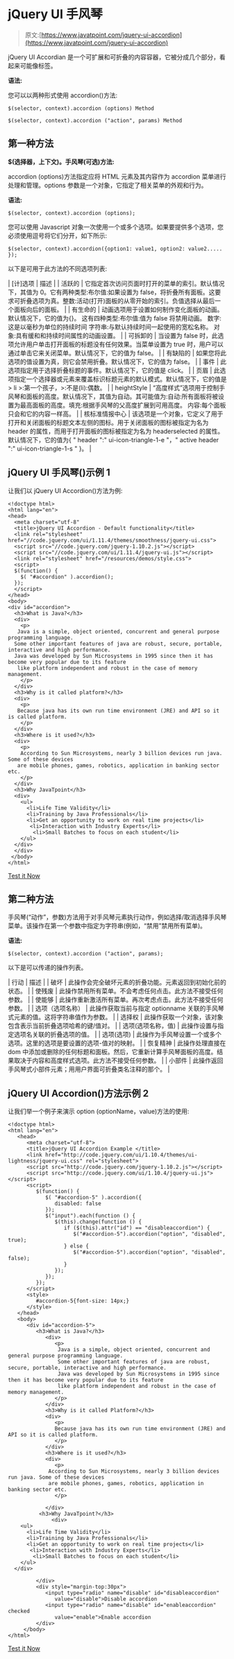 # jQuery UI 手风琴

> 原文:[https://www.javatpoint.com/jquery-ui-accordion](https://www.javatpoint.com/jquery-ui-accordion)

jQuery UI Accordian 是一个可扩展和可折叠的内容容器，它被分成几个部分，看起来可能像标签。

**语法:**

您可以以两种形式使用 accordion()方法:

```
$(selector, context).accordion (options) Method

```

```
$(selector, context).accordion ("action", params) Method

```

## 第一种方法

**$(选择器，上下文)。手风琴(可选)方法:**

accordion (options)方法指定应将 HTML 元素及其内容作为 accordion 菜单进行处理和管理。options 参数是一个对象，它指定了相关菜单的外观和行为。

**语法:**

```
$(selector, context).accordion (options);

```

您可以使用 Javascript 对象一次使用一个或多个选项。如果要提供多个选项，您必须使用逗号将它们分开，如下所示:

```
$(selector, context).accordion({option1: value1, option2: value2..... });

```

以下是可用于此方法的不同选项列表:

| [计]选项 | 描述 |
| 活跃的 | 它指定首次访问页面时打开的菜单的索引。默认情况下，其值为 0。它有两种类型:布尔值:如果设置为 false，将折叠所有面板。这要求可折叠选项为真。整数:活动(打开)面板的从零开始的索引。负值选择从最后一个面板向后的面板。
 |
| 有生命的 | 动画选项用于设置如何制作变化面板的动画。默认情况下，它的值为{}。
这有四种类型:布尔值:值为 false 将禁用动画。
数字:这是以毫秒为单位的持续时间
字符串:与默认持续时间一起使用的宽松名称。
对象:具有缓和和持续时间属性的动画设置。
 |
| 可拆卸的 | 当设置为 false 时，此选项允许用户单击打开面板的标题没有任何效果。当菜单设置为 true 时，用户可以通过单击它来关闭菜单。默认情况下，它的值为 false。 |
| 有缺陷的 | 如果您将此选项的值设置为真，则它会禁用折叠。默认情况下，它的值为 false。 |
| 事件 | 此选项指定用于选择折叠标题的事件。默认情况下，它的值是 click。 |
| 页眉 | 此选项指定一个选择器或元素来覆盖标识标题元素的默认模式。默认情况下，它的值是> li >:第一个孩子，>:不是(li):偶数。 |
| heightStyle | “高度样式”选项用于控制手风琴和面板的高度。默认情况下，其值为自动。其可能值为:自动:所有面板将被设置为最高面板的高度。填充:根据手风琴的父高度扩展到可用高度。
内容:每个面板只会和它的内容一样高。
 |
| 核标准情报中心 | 该选项是一个对象，它定义了用于打开和关闭面板的标题文本左侧的图标。用于关闭面板的图标被指定为名为 header 的属性，而用于打开面板的图标被指定为名为 headerselected 的属性。默认情况下，它的值为{ " header ":" ui-icon-triangle-1-e "，" active header ":" ui-icon-triangle-1-s " }。 |

## jQuery UI 手风琴()示例 1

让我们以 jQuery UI Accordion()方法为例:

```
<!doctype html>
<html lang="en">
<head>
  <meta charset="utf-8"
  <title>jQuery UI Accordion - Default functionality</title>
  <link rel="stylesheet" href="//code.jquery.com/ui/1.11.4/themes/smoothness/jquery-ui.css">
  <script src="//code.jquery.com/jquery-1.10.2.js"></script>
  <script src="//code.jquery.com/ui/1.11.4/jquery-ui.js"></script>
  <link rel="stylesheet" href="/resources/demos/style.css">
  <script>
  $(function() {
    $( "#accordion" ).accordion();
  });
  </script>
</head>
<body>
<div id="accordion">
  <h3>What is Java?</h3>
  <div>
    <p>
   Java is a simple, object oriented, concurrent and general purpose programming language. 
  Some other important features of java are robust, secure, portable, interactive and high performance. 
  Java was developed by Sun Microsystems in 1995 since then it has become very popular due to its feature
   like platform independent and robust in the case of memory management.
    </p>	
  </div>
  <h3>Why is it called platform?</h3>
  <div>
    <p>
   Because java has its own run time environment (JRE) and API so it is called platform.
    </p>
  </div>
  <h3>Where is it used?</h3>
  <div>
    <p>
    According to Sun Microsystems, nearly 3 billion devices run java. Some of these devices 
   are mobile phones, games, robotics, application in banking sector etc.
    </p>
  </div>
  <h3>Why JavaTpoint</h3>
  <div>
    <ul>
      <li>Life Time Validity</li>
      <li>Training by Java Professionals</li>
      <li>Get an opportunity to work on real time projects</li>
       <li>Interaction with Industry Experts</li>
        <li>Small Batches to focus on each student</li>
    </ul>
  </div>
  </div>
 </body>
</html>

```

[Test it Now](https://www.javatpoint.com/oprweb/test.jsp?filename=jqueryuiaccordion1)

## 第二种方法

手风琴(“动作”，参数)方法用于对手风琴元素执行动作，例如选择/取消选择手风琴菜单。该操作在第一个参数中指定为字符串(例如，“禁用”禁用所有菜单)。

**语法:**

```
$(selector, context).accordion ("action", params);

```

以下是可以传递的操作列表。

| 行动 | 描述 |
| 破坏 | 此操作会完全破坏元素的折叠功能。元素返回到初始化前的状态。 |
| 使残废 | 此操作禁用所有菜单。不会考虑任何点击。此方法不接受任何参数。 |
| 使能够 | 此操作重新激活所有菜单。再次考虑点击。此方法不接受任何参数。 |
| 选项（选项名称） | 此操作获取当前与指定 optionname 关联的手风琴式元素的值。这将字符串值作为参数。 |
| 选择权 | 此操作获取一个对象，该对象包含表示当前折叠选项哈希的键/值对。 |
| 选项(选项名称，值) | 此操作设置与指定选项名关联的折叠选项的值。 |
| 选项(选项) | 此操作为手风琴设置一个或多个选项。这里的选项是要设置的选项-值对的映射。 |
| 恢复精神 | 此操作处理直接在 dom 中添加或删除的任何标题和面板。然后，它重新计算手风琴面板的高度。结果取决于内容和高度样式选项。此方法不接受任何参数。 |
| 小部件 | 此操作返回手风琴式小部件元素；用用户界面可折叠类名注释的那个。 |

## jQuery UI Accordion()方法示例 2

让我们举一个例子来演示 option (optionName，value)方法的使用:

```
<!doctype html>
<html lang="en">
   <head>
      <meta charset="utf-8">
      <title>jQuery UI Accordion Example </title>
      <link href="http://code.jquery.com/ui/1.10.4/themes/ui-lightness/jquery-ui.css" rel="stylesheet">
      <script src="http://code.jquery.com/jquery-1.10.2.js"></script>
      <script src="http://code.jquery.com/ui/1.10.4/jquery-ui.js"></script>
      <script>
         $(function() {
            $( "#accordion-5" ).accordion({
               disabled: false
            });
            $("input").each(function () {
               $(this).change(function () {
                  if ($(this).attr("id") == "disableaccordion") {
                     $("#accordion-5").accordion("option", "disabled", true);
                  } else {
                     $("#accordion-5").accordion("option", "disabled", false);
                  }
               });
            });
         });
      </script>
      <style>
         #accordion-5{font-size: 14px;}
      </style>
   </head>
   <body>
      <div id="accordion-5">
         <h3>What is Java?</h3>
            <div>
               <p>
                Java is a simple, object oriented, concurrent and general purpose programming language. 
                Some other important features of java are robust, secure, portable, interactive and high performance. 
                Java was developed by Sun Microsystems in 1995 since then it has become very popular due to its feature
                like platform independent and robust in the case of memory management.
               </p>
            </div>
            <h3>Why is it called Platform?</h3>
            <div>
               <p>
               Because java has its own run time environment (JRE) and API so it is called platform.  
               </p>
            </div>
            <h3>Where is it used?</h3>
            <div>
               <p>
             According to Sun Microsystems, nearly 3 billion devices run java. Some of these devices 
             are mobile phones, games, robotics, application in banking sector etc.    
               </p>

            </div>
          <h3>Why JavaTpoint?</h3>
              <div>
    <ul>
      <li>Life Time Validity</li>
      <li>Training by Java Professionals</li>
      <li>Get an opportunity to work on real time projects</li>
       <li>Interaction with Industry Experts</li>
        <li>Small Batches to focus on each student</li>
    </ul>
  </div>

         </div>
         <div style="margin-top:30px">
            <input type="radio" name="disable" id="disableaccordion"  
               value="disable">Disable accordion
            <input type="radio" name="disable" id="enableaccordion" checked 
               value="enable">Enable accordion
         </div>
     </body>
</html>

```

[Test it Now](https://www.javatpoint.com/oprweb/test.jsp?filename=jqueryuiaccordion2)